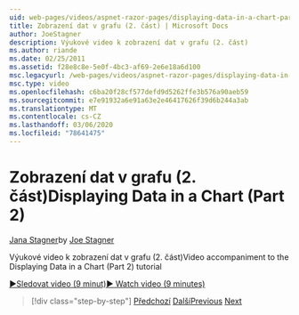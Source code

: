 ```yaml
---
uid: web-pages/videos/aspnet-razor-pages/displaying-data-in-a-chart-part-2
title: Zobrazení dat v grafu (2. část) | Microsoft Docs
author: JoeStagner
description: Výukové video k zobrazení dat v grafu (2. část)
ms.author: riande
ms.date: 02/25/2011
ms.assetid: f28e8c8e-5e0f-4bc3-af69-2e6e18a6d100
msc.legacyurl: /web-pages/videos/aspnet-razor-pages/displaying-data-in-a-chart-part-2
msc.type: video
ms.openlocfilehash: c6ba20f28cf577defd9d5262ffe3b576a90aeb59
ms.sourcegitcommit: e7e91932a6e91a63e2e46417626f39d6b244a3ab
ms.translationtype: MT
ms.contentlocale: cs-CZ
ms.lasthandoff: 03/06/2020
ms.locfileid: "78641475"
---
```

# <a name="displaying-data-in-a-chart-part-2"></a><span data-ttu-id="994fe-103">Zobrazení dat v grafu (2. část)</span><span class="sxs-lookup"><span data-stu-id="994fe-103">Displaying Data in a Chart (Part 2)</span></span>

<span data-ttu-id="994fe-104">[Jana Stagner](https://github.com/JoeStagner)</span><span class="sxs-lookup"><span data-stu-id="994fe-104">by [Joe Stagner](https://github.com/JoeStagner)</span></span>

<span data-ttu-id="994fe-105">Výukové video k zobrazení dat v grafu (2. část)</span><span class="sxs-lookup"><span data-stu-id="994fe-105">Video accompaniment to the Displaying Data in a Chart (Part 2) tutorial</span></span>

<span data-ttu-id="994fe-106">[&#9654;Sledovat video (9 minut)](https://channel9.msdn.com/Blogs/ASP-NET-Site-Videos/displaying-data-in-a-chart-(part-2))</span><span class="sxs-lookup"><span data-stu-id="994fe-106">[&#9654; Watch video (9 minutes)](https://channel9.msdn.com/Blogs/ASP-NET-Site-Videos/displaying-data-in-a-chart-(part-2))</span></span>

> [!div class="step-by-step"]
> <span data-ttu-id="994fe-107">[Předchozí](displaying-data-in-a-chart-part-1.md)
> [Další](working-with-files.md)</span><span class="sxs-lookup"><span data-stu-id="994fe-107">[Previous](displaying-data-in-a-chart-part-1.md)
[Next](working-with-files.md)</span></span>
